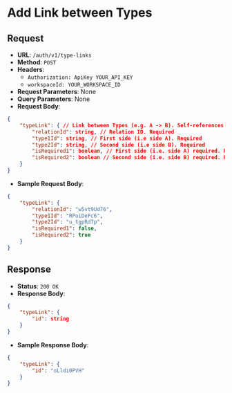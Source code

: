 # Add Link between Types

## Request
* **URL**: `/auth/v1/type-links`
* **Method**: `POST`
* **Headers**:
    * `Authorization: ApiKey YOUR_API_KEY`
    * `workspaceId: YOUR_WORKSPACE_ID`
* **Request Parameters**: None
* **Query Parameters**: None
* **Request Body**:
```json
{
    "typeLink": { // Link between Types (e.g. A -> B). Self-references are allowed
        "relationId": string, // Relation ID. Required
        "type1Id": string, // First side (i.e side A). Required
        "type2Id": string, // Second side (i.e side B). Required
        "isRequired1": boolean, // First side (i.e. side A) required. Required
        "isRequired2": boolean // Second side (i.e. side B) required. Required
    }
}
```

* **Sample Request Body**:
```json
{
    "typeLink": {
        "relationId": "w5vt9Ud76",
        "type1Id": "RPoiDeFc6",
        "type2Id": "u_tgpRd7p",
        "isRequired1": false,
        "isRequired2": true
    }
}
```

## Response
* **Status**: `200 OK`
* **Response Body**:

```json
{
    "typeLink": {
        "id": string
    }
}
```

* **Sample Response Body**:

```json
{
    "typeLink": {
        "id": "oLldi0PVH"
    }
}
```
